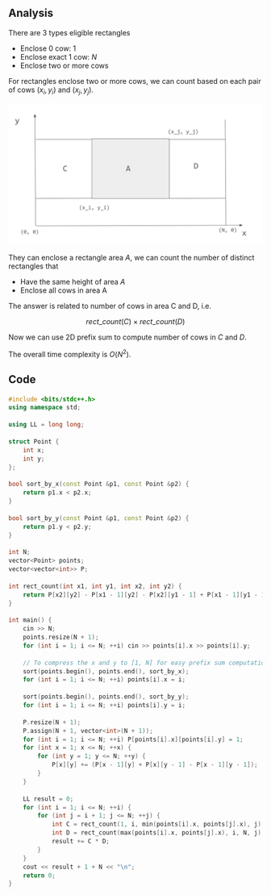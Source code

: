 ## Analysis

There are 3 types eligible rectangles

* Enclose 0 cow: 1
* Enclose exact 1 cow: $N$
* Enclose two or more cows

For rectangles enclose two or more cows, we can count based on each pair of cows $(x_i, y_i)$ and $(x_j, y_j)$. 


![](./rectangle_pasture.png)


They can enclose a rectangle area $A$, we can count the number of distinct rectangles that

* Have the same height of area $A$
* Enclose all cows in area A


The answer is related to number of cows in area C and D, i.e.

$$
rect\_count(C) \times rect\_count(D)
$$

Now we can use 2D prefix sum to compute number of cows in $C$ and $D$.

The overall time complexity is $O(N^2)$.


## Code

```c++
#include <bits/stdc++.h>
using namespace std;

using LL = long long;

struct Point {
    int x;
    int y;
};

bool sort_by_x(const Point &p1, const Point &p2) {
    return p1.x < p2.x;
}

bool sort_by_y(const Point &p1, const Point &p2) {
    return p1.y < p2.y;
}

int N;
vector<Point> points;
vector<vector<int>> P;

int rect_count(int x1, int y1, int x2, int y2) {
    return P[x2][y2] - P[x1 - 1][y2] - P[x2][y1 - 1] + P[x1 - 1][y1 - 1];
}

int main() {
    cin >> N;
    points.resize(N + 1);
    for (int i = 1; i <= N; ++i) cin >> points[i].x >> points[i].y;

    // To compress the x and y to [1, N] for easy prefix sum computation.
    sort(points.begin(), points.end(), sort_by_x);
    for (int i = 1; i <= N; ++i) points[i].x = i;

    sort(points.begin(), points.end(), sort_by_y);
    for (int i = 1; i <= N; ++i) points[i].y = i;

    P.resize(N + 1);
    P.assign(N + 1, vector<int>(N + 1));
    for (int i = 1; i <= N; ++i) P[points[i].x][points[i].y] = 1;
    for (int x = 1; x <= N; ++x) {
        for (int y = 1; y <= N; ++y) {
            P[x][y] += (P[x - 1][y] + P[x][y - 1] - P[x - 1][y - 1]);
        }
    }

    LL result = 0;
    for (int i = 1; i <= N; ++i) {
        for (int j = i + 1; j <= N; ++j) {
            int C = rect_count(1, i, min(points[i].x, points[j].x), j);
            int D = rect_count(max(points[i].x, points[j].x), i, N, j);
            result += C * D;
        }
    }
    cout << result + 1 + N << "\n";
    return 0;
}
```